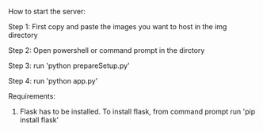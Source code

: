 How to start the server:

Step 1: First copy and paste the images you want to host in the img directory

Step 2: Open powershell or command prompt in the dirctory

Step 3: run 'python prepareSetup.py'

Step 4: run 'python app.py'

Requirements:
1. Flask has to be installed. To install flask, from command prompt run 'pip install flask'
